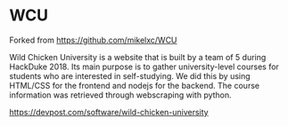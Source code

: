 # WCU

Forked from https://github.com/mikelxc/WCU

Wild Chicken University is a website that is built by a team of 5 during HackDuke 2018. Its main purpose is to gather university-level courses for students who are interested in self-studying. We did this by using HTML/CSS for the frontend and nodejs for the backend. The course information was retrieved through webscraping with python.

https://devpost.com/software/wild-chicken-university

